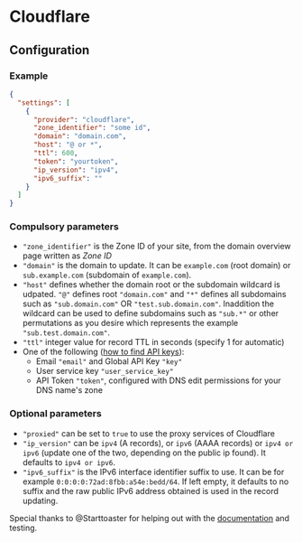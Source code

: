 # Cloudflare

## Configuration

### Example

```json
{
  "settings": [
    {
      "provider": "cloudflare",
      "zone_identifier": "some id",
      "domain": "domain.com",
      "host": "@ or *",
      "ttl": 600,
      "token": "yourtoken",
      "ip_version": "ipv4",
      "ipv6_suffix": ""
    }
  ]
}
```

### Compulsory parameters

- `"zone_identifier"` is the Zone ID of your site, from the domain overview page written as *Zone ID*
- `"domain"` is the domain to update. It can be `example.com` (root domain) or `sub.example.com` (subdomain of `example.com`).
- `"host"` defines whether the domain root or the subdomain wildcard is udpated. `"@"` defines root `"domain.com"` and `"*"` defines all subdomains such as `"sub.domain.com"` OR `"test.sub.domain.com"`. Inaddition the wildcard can be used to define subdomains such as `"sub.*"` or other permutations as you desire which represents the example `"sub.test.domain.com"`.
- `"ttl"` integer value for record TTL in seconds (specify 1 for automatic)
- One of the following ([how to find API keys](https://developers.cloudflare.com/fundamentals/api/get-started/)):
  - Email `"email"` and Global API Key `"key"`
  - User service key `"user_service_key"`
  - API Token `"token"`, configured with DNS edit permissions for your DNS name's zone

### Optional parameters

- `"proxied"` can be set to `true` to use the proxy services of Cloudflare
- `"ip_version"` can be `ipv4` (A records), or `ipv6` (AAAA records) or `ipv4 or ipv6` (update one of the two, depending on the public ip found). It defaults to `ipv4 or ipv6`.
- `"ipv6_suffix"` is the IPv6 interface identifier suffix to use. It can be for example `0:0:0:0:72ad:8fbb:a54e:bedd/64`. If left empty, it defaults to no suffix and the raw public IPv6 address obtained is used in the record updating.

Special thanks to @Starttoaster for helping out with the [documentation](https://gist.github.com/Starttoaster/07d568c2a99ad7631dd776688c988326) and testing.
